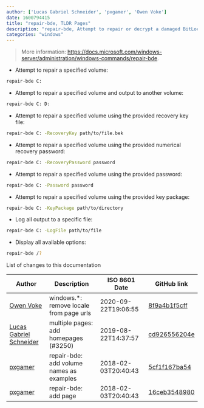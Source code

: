 ```yaml
---
author: ['Lucas Gabriel Schneider', 'pxgamer', 'Owen Voke']
date: 1600794415
title: "repair-bde, TLDR Pages"
description: "repair-bde, Attempt to repair or decrypt a damaged BitLocker-encrypted volume."
categories: "windows"
---
```

> More information: <https://docs.microsoft.com/windows-server/administration/windows-commands/repair-bde>.

- Attempt to repair a specified volume:

```bash
repair-bde C:
```

- Attempt to repair a specified volume and output to another volume:

```bash
repair-bde C: D:
```

- Attempt to repair a specified volume using the provided recovery key file:

```bash
repair-bde C: -RecoveryKey path/to/file.bek
```

- Attempt to repair a specified volume using the provided numerical recovery password:

```bash
repair-bde C: -RecoveryPassword password
```

- Attempt to repair a specified volume using the provided password:

```bash
repair-bde C: -Password password
```

- Attempt to repair a specified volume using the provided key package:

```bash
repair-bde C: -KeyPackage path/to/directory
```

- Log all output to a specific file:

```bash
repair-bde C: -LogFile path/to/file
```

- Display all available options:

```bash
repair-bde /?
```
List of changes to this documentation


Author | Description | ISO 8601 Date | GitHub link
------|-----|-----|-----
[Owen Voke](mailto:development@voke.dev) | windows.*: remove locale from page urls | 2020-09-22T19:06:55 | [8f9a4b1f5cff](https://github.com/tldr-pages/tldr/commit/8f9a4b1f5cff138652665e9756a1a13466029fed)
[Lucas Gabriel Schneider](mailto:lucas.schneider@sap.com) | multiple pages: add homepages (#3250) | 2019-08-22T14:37:57 | [cd926556204e](https://github.com/tldr-pages/tldr/commit/cd926556204e9b8d34858b141886c675e8e0b83a)
[pxgamer](mailto:owzie123@gmail.com) | repair-bde: add volume names as examples | 2018-02-03T20:40:43 | [5cf1f167ba54](https://github.com/tldr-pages/tldr/commit/5cf1f167ba54fd79ccadf243a7018aeeb6deefb4)
[pxgamer](mailto:owzie123@gmail.com) | repair-bde: add page | 2018-02-03T20:40:43 | [16ceb3548980](https://github.com/tldr-pages/tldr/commit/16ceb3548980f4b952c1057b552c1bdea0d131ed)

